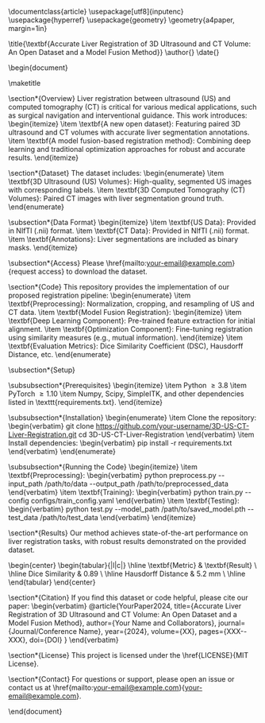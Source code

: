 \documentclass{article}
\usepackage[utf8]{inputenc}
\usepackage{hyperref}
\usepackage{geometry}
\geometry{a4paper, margin=1in}

\title{\textbf{Accurate Liver Registration of 3D Ultrasound and CT Volume: An Open Dataset and a Model Fusion Method}}
\author{}
\date{}

\begin{document}

\maketitle

\section*{Overview}
Liver registration between ultrasound (US) and computed tomography (CT) is critical for various medical applications, such as surgical navigation and interventional guidance. This work introduces:
\begin{itemize}
    \item \textbf{A new open dataset}: Featuring paired 3D ultrasound and CT volumes with accurate liver segmentation annotations.
    \item \textbf{A model fusion-based registration method}: Combining deep learning and traditional optimization approaches for robust and accurate results.
\end{itemize}

\section*{Dataset}
The dataset includes:
\begin{enumerate}
    \item \textbf{3D Ultrasound (US) Volumes}: High-quality, segmented US images with corresponding labels.
    \item \textbf{3D Computed Tomography (CT) Volumes}: Paired CT images with liver segmentation ground truth.
\end{enumerate}

\subsection*{Data Format}
\begin{itemize}
    \item \textbf{US Data}: Provided in NIfTI (.nii) format.
    \item \textbf{CT Data}: Provided in NIfTI (.nii) format.
    \item \textbf{Annotations}: Liver segmentations are included as binary masks.
\end{itemize}

\subsection*{Access}
Please \href{mailto:your-email@example.com}{request access} to download the dataset.

\section*{Code}
This repository provides the implementation of our proposed registration pipeline:
\begin{enumerate}
    \item \textbf{Preprocessing}: Normalization, cropping, and resampling of US and CT data.
    \item \textbf{Model Fusion Registration}:
    \begin{itemize}
        \item \textbf{Deep Learning Component}: Pre-trained feature extraction for initial alignment.
        \item \textbf{Optimization Component}: Fine-tuning registration using similarity measures (e.g., mutual information).
    \end{itemize}
    \item \textbf{Evaluation Metrics}: Dice Similarity Coefficient (DSC), Hausdorff Distance, etc.
\end{enumerate}

\subsection*{Setup}

\subsubsection*{Prerequisites}
\begin{itemize}
    \item Python $\geq 3.8$
    \item PyTorch $\geq 1.10$
    \item Numpy, Scipy, SimpleITK, and other dependencies listed in \texttt{requirements.txt}.
\end{itemize}

\subsubsection*{Installation}
\begin{enumerate}
    \item Clone the repository:
    \begin{verbatim}
    git clone https://github.com/your-username/3D-US-CT-Liver-Registration.git
    cd 3D-US-CT-Liver-Registration
    \end{verbatim}
    \item Install dependencies:
    \begin{verbatim}
    pip install -r requirements.txt
    \end{verbatim}
\end{enumerate}

\subsubsection*{Running the Code}
\begin{itemize}
    \item \textbf{Preprocessing}:
    \begin{verbatim}
    python preprocess.py --input_path /path/to/data --output_path /path/to/preprocessed_data
    \end{verbatim}
    \item \textbf{Training}:
    \begin{verbatim}
    python train.py --config configs/train_config.yaml
    \end{verbatim}
    \item \textbf{Testing}:
    \begin{verbatim}
    python test.py --model_path /path/to/saved_model.pth --test_data /path/to/test_data
    \end{verbatim}
\end{itemize}

\section*{Results}
Our method achieves state-of-the-art performance on liver registration tasks, with robust results demonstrated on the provided dataset.

\begin{center}
\begin{tabular}{|l|c|}
\hline
\textbf{Metric} & \textbf{Result} \\
\hline
Dice Similarity & 0.89 \\
\hline
Hausdorff Distance & 5.2 mm \\
\hline
\end{tabular}
\end{center}

\section*{Citation}
If you find this dataset or code helpful, please cite our paper:
\begin{verbatim}
@article{YourPaper2024,
  title={Accurate Liver Registration of 3D Ultrasound and CT Volume: An Open Dataset and a Model Fusion Method},
  author={Your Name and Collaborators},
  journal={Journal/Conference Name},
  year={2024},
  volume={XX},
  pages={XXX--XXX},
  doi={DOI}
}
\end{verbatim}

\section*{License}
This project is licensed under the \href{LICENSE}{MIT License}.

\section*{Contact}
For questions or support, please open an issue or contact us at \href{mailto:your-email@example.com}{your-email@example.com}.

\end{document}
